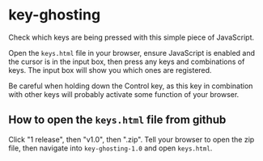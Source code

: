 # key-ghosting
Check which keys are being pressed with this simple piece of JavaScript.

Open the `keys.html` file in your browser, ensure JavaScript is enabled and the cursor is
in the input box, then press any keys and combinations of keys. The input box will show
you which ones are registered.

Be careful when holding down the Control key, as this key in combination with other keys
will probably activate some function of your browser.

## How to open the `keys.html` file from github

Click "1 release", then "v1.0", then ".zip". Tell your browser to open the zip file, then
navigate into `key-ghosting-1.0` and open `keys.html`.
